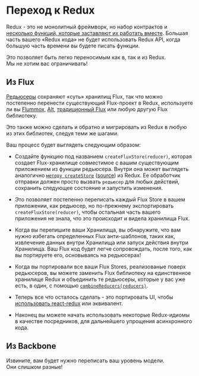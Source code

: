 # Переход к Redux

Redux - это не монолитный фреймворк, но набор контрактов и [несколько функций, которые заставляют их работать вместе](../api/README.md). Большая часть вашего «Redux кода» не будет использовать Redux API, когда большую часть времени вы будете писать функции.

Это позволяет быть легко переносимым как в, так и из Redux.   
Мы не хотим вас ограничивать!

## Из Flux

[Редьюсеры](../Glossary.md#reducer) сохраняют «суть» хранилищ Flux, так что можно постепенно перенести существующий Flux-проект в Redux, используете ли вы [Flummox](http://github.com/acdlite/flummox), [Alt](http://github.com/goatslacker/alt), [традиционный Flux](https://github.com/facebook/flux) или любую другую Flux библиотеку.

Это также можно сделать и обратно и мигрировать из Redux в любую из этих библиотек, следуя теми же шагами.

Ваш процесс будет выглядеть следующим образом:

  * Создайте функцию под названием `createFluxStore(reducer)`, которая создает Flux-хранилище совместимое с вашим существующим приложением из функции редьюсера. Внутри она может выглядеть аналогично [`методу createStore`](../api/createStore.md) ([source](https://github.com/rackt/redux/blob/master/src/createStore.js)) из Redux. Ее обработчик отправки должен просто вызвать `редьюсер` для любых действий, сохранить следующее состояние и запустить изменения.

  * Это позволяет постепенно переписать каждый Flux Store в вашем приложении, как редьюсер, но по-прежнему экспортировать `createFluxStore(reducer)`, чтобы остальная часть вашего приложения не знала, что это происходит и видела хранилища Flux.

  * Когда вы перепишите ваши Хранилища, вы обнаружите, что вам нужно избегать определенных Flux анти-шаблонов, таких как, извлечение данных внутри Хранилища или запуск действия внутри Хранилища. Ваш Flux код будет легче сопровождать, после того, как вы портируете его, основываясь на редьюсерах!

  * Когда вы портировали все ваши Flux Stores, реализованые поверх редьюсеров, вы можете заменить Flux библиотеку на единственное хранилище Redux и объединить те редьюсеры, которые у вас уже есть, в один, с помощью [`combineReducers(reducers)`](../api/combineReducers.md).

  * Теперь все что осталось сделать - это портировать UI, чтобы [использовать react-redux](../basics/UsageWithReact.md) или эквивалент.

  * Наконец вы можете начать использовать некоторые Redux-идиомы в качестве посредников, для дальнейшего упрощения асинхронного кода.

## Из Backbone

Извините, вам будет нужно переписать ваш уровень модели.  
Они слишком разные!